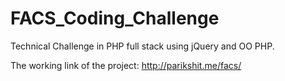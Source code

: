 # FACS_Coding_Challenge
Technical Challenge in PHP full stack using jQuery and OO PHP.

The working link of the project: http://parikshit.me/facs/
